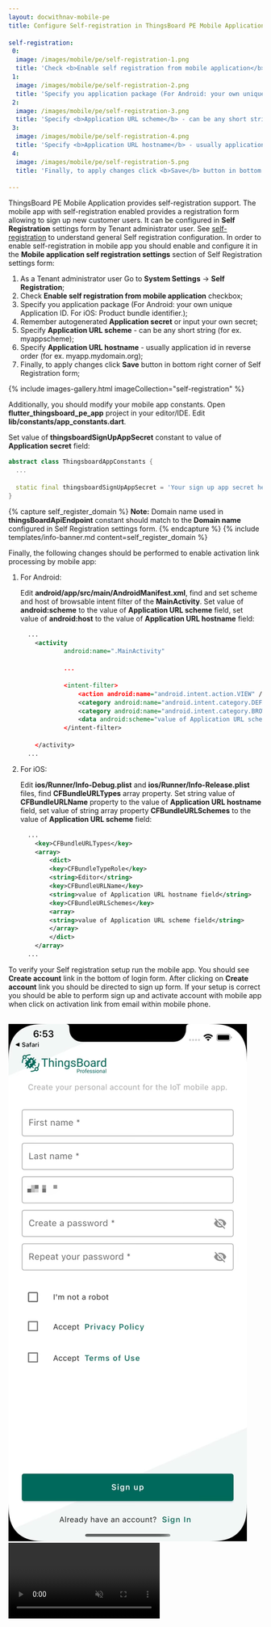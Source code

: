 ```yaml
---
layout: docwithnav-mobile-pe
title: Configure Self-registration in ThingsBoard PE Mobile Application

self-registration:
 0:
  image: /images/mobile/pe/self-registration-1.png
  title: 'Check <b>Enable self registration from mobile application</b> checkbox'
 1:
  image: /images/mobile/pe/self-registration-2.png
  title: 'Specify you application package (For Android: your own unique Application ID. For iOS: Product bundle identifier.)<br>Remember autogenerated <b>Application secret</b> or input your own secret.'
 2:
  image: /images/mobile/pe/self-registration-3.png
  title: 'Specify <b>Application URL scheme</b> - can be any short string (for ex. myappscheme)'
 3:
  image: /images/mobile/pe/self-registration-4.png
  title: 'Specify <b>Application URL hostname</b> - usually application id in reverse order (for ex. myapp.mydomain.org)'
 4:
  image: /images/mobile/pe/self-registration-5.png
  title: 'Finally, to apply changes click <b>Save</b> button in bottom right corner of Self Registration form'

---
```


ThingsBoard PE Mobile Application provides self-registration support. The mobile app with self-registration enabled provides a registration form allowing to sign up new customer users.
It can be configured in **Self Registration** settings form by Tenant administrator user.
See [self-registration](/docs/pe/user-guide/self-registration/) to understand general Self registration configuration.
In order to enable self-registration in mobile app you should enable and configure it in the **Mobile application self registration settings** section of Self Registration settings form:

1. As a Tenant administrator user Go to **System Settings** -> **Self Registration**;
2. Check **Enable self registration from mobile application** checkbox;
3. Specify you application package (For Android: your own unique Application ID. For iOS: Product bundle identifier.);
4. Remember autogenerated **Application secret** or input your own secret;
5. Specify **Application URL scheme** - can be any short string (for ex. myappscheme);
6. Specify **Application URL hostname** - usually application id in reverse order (for ex. myapp.mydomain.org);
7. Finally, to apply changes click **Save** button in bottom right corner of Self Registration form;

{% include images-gallery.html imageCollection="self-registration" %}

Additionally, you should modify your mobile app constants.
Open **flutter_thingsboard_pe_app** project in your editor/IDE. Edit **lib/constants/app_constants.dart**.

Set value of **thingsboardSignUpAppSecret** constant to value of **Application secret** field:

```dart
abstract class ThingsboardAppConstants {
  ...

  static final thingsboardSignUpAppSecret = 'Your sign up app secret here';
}

```

{% capture self_register_domain %}
**Note:** Domain name used in **thingsBoardApiEndpoint** constant should match to the **Domain name** configured in Self Registration settings form.
{% endcapture %}
{% include templates/info-banner.md content=self_register_domain %}

Finally, the following changes should be performed to enable activation link processing by mobile app:

1. For Android:

    Edit **android/app/src/main/AndroidManifest.xml**, find and set scheme and host of browsable intent filter of the **MainActivity**.
    Set value of **android:scheme** to the value of **Application URL scheme** field, set value of **android:host** to the value of **Application URL hostname** field:
    
    ```xml
      ...
        <activity
                android:name=".MainActivity"
    
                ...
    
                <intent-filter>
                    <action android:name="android.intent.action.VIEW" />
                    <category android:name="android.intent.category.DEFAULT" />
                    <category android:name="android.intent.category.BROWSABLE" />
                    <data android:scheme="value of Application URL scheme field" android:host="value of Application URL hostname field"/>
                </intent-filter>
    
        </activity>
      ...
    ```

2. For iOS:
    
    Edit **ios/Runner/Info-Debug.plist** and **ios/Runner/Info-Release.plist** files, find **CFBundleURLTypes** array property.
    Set string value of **CFBundleURLName** property to the value of **Application URL hostname** field,
    set value of string array property **CFBundleURLSchemes** to the value of **Application URL scheme** field:

    ```xml
      ...
        <key>CFBundleURLTypes</key>
        <array>
            <dict>
            <key>CFBundleTypeRole</key>
            <string>Editor</string>
            <key>CFBundleURLName</key>
            <string>value of Application URL hostname field</string>
            <key>CFBundleURLSchemes</key>
            <array>
            <string>value of Application URL scheme field</string>
            </array>
            </dict>
        </array>
      ...
    ```

To verify your Self registration setup run the mobile app.
You should see **Create account** link in the bottom of login form. After clicking on **Create account** link you should be directed to sign up form.
If your setup is correct you should be able to perform sign up and activate account with mobile app when click on activation link from email within mobile phone.

<br>

<div style="display: flex;">
    <div class="mobile-frame ios">
        <div class="phone-shadow right"></div>
        <div class="frame-image">
            <img src="/images/mobile/pe/self-registration-frame.png">
        </div>
        <div class="frame-video">
            <video autoplay loop preload="auto" muted playsinline>
                 <source src="https://video.thingsboard.io/mobile/pe/self-registration.mp4" type="video/mp4">
                 <source src="https://video.thingsboard.io/mobile/pe/self-registration.webm" type="video/webm">
            </video>
        </div>
    </div>
</div>
